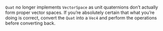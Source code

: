 `Quat` no longer implements `VectorSpace` as unit quaternions don’t actually form proper vector spaces. If you’re absolutely certain that what you’re doing is correct, convert the `Quat` into a `Vec4` and perform the operations before converting back.
